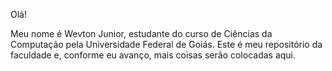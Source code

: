 Olá!

Meu nome é Wevton Junior, estudante do curso de Ciências da Computação pela Universidade Federal de Goiás. Este é meu repositório da faculdade e, conforme eu avanço, mais coisas serão colocadas aqui.
